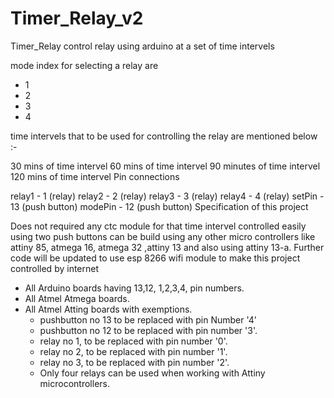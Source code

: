 # Timer_Relay_v2

Timer_Relay
control relay using arduino at a set of time intervels

mode index for selecting a relay are

* 1
* 2
* 3
* 4

time intervels that to be used for controlling the relay are mentioned below :-

30 mins of time intervel
60 mins of time intervel
90 minutes of time intervel
120 mins of time intervel
Pin connections

relay1 - 1 (relay)
relay2 - 2 (relay)
relay3 - 3 (relay)
relay4 - 4 (relay)
setPin - 13 (push button)
modePin - 12 (push button)
Specification of this project

Does not required any ctc module for that time intervel
controlled easily using two push buttons
can be build using any other micro controllers like attiny 85, atmega 16, atmega 32 ,attiny 13 and also using attiny 13-a.
Further code will be updated to use esp 8266 wifi module to make this project controlled by internet

* All Arduino boards having 13,12, 1,2,3,4, pin numbers.
* All Atmel Atmega boards.
* All Atmel Atting boards with exemptions.
  - pushbutton no 13 to be replaced with pin Number '4'
  - pushbutton no 12 to be replaced with pin number '3'.
  - relay no 1, to be replaced with pin number '0'.
  - relay no 2, to be replaced with pin number '1'.
  - relay no 3, to be replaced with pin number '2'.
  - Only four relays can be used when working with Attiny microcontrollers.
